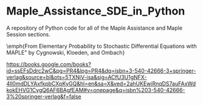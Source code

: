 # Maple_Assistance_SDE_in_Python
A repository of Python code for all of the Maple Assistance and Maple Session sections.

\emph{From Elementary Probability to Stochastic Differential Equations with MAPLE" by Cygnowski, Kloeden, and Ombach}

https://books.google.com/books?id=ssEFsDdrc2wC&pg=PR4&lpg=PR4&dq=isbn+3-540-42666-3+springer-verlag&source=bl&ots=5TXNjV-isa&sig=ACfU3U1gNFX-4ll0mdDLYAxfkpbCXpKyGQ&hl=en&sa=X&ved=2ahUKEwiRnqDS7auFAxWdkokEHVG1CygQ6AF6BAgfEAM#v=onepage&q=isbn%203-540-42666-3%20springer-verlag&f=false

